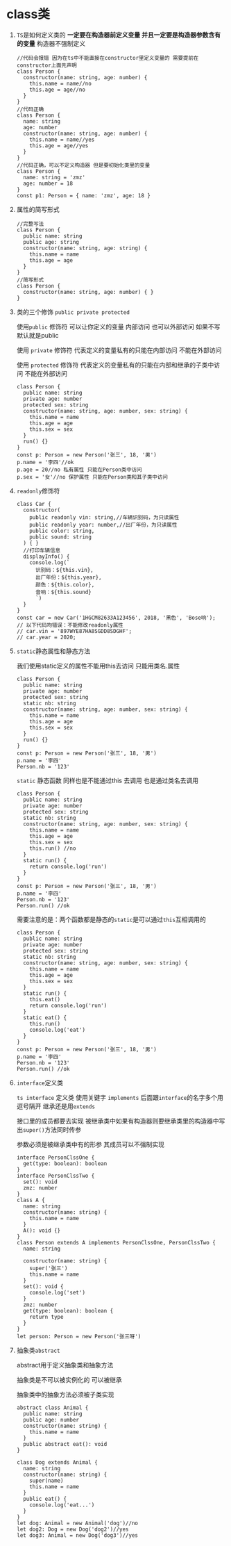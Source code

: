 # class类

1. `TS`是如何定义类的 **一定要在构造器前定义变量 并且一定要是构造器参数含有的变量**  构造器不强制定义

   ```tsx
   //代码会报错 因为在ts中不能直接在constructor里定义变量的 需要提前在constructor上面先声明
   class Person {
     constructor(name: string, age: number) {
       this.name = name//no
       this.age = age//no
     }
   }
   //代码正确
   class Person {
     name: string
     age: number
     constructor(name: string, age: number) {
       this.name = name//yes
       this.age = age//yes
     }
   }
   //代码正确，可以不定义构造器 但是要初始化类里的变量
   class Person {
     name: string = 'zmz'
     age: number = 18
   }
   const p1: Person = { name: 'zmz', age: 18 }
   ```

2. 属性的简写形式

   ```tsx
   //完整写法
   class Person {
     public name: string
     public age: string
     constructor(name: string, age: string) {
       this.name = name
       this.age = age
     }
   }
   //简写形式
   class Person {
     constructor(name: string, age: number) { }
   }
   ```

3. 类的三个修饰 `public private protected`

   使用`public` 修饰符 可以让你定义的变量 内部访问 也可以外部访问 如果不写默认就是public

   使用 `private` 修饰符 代表定义的变量私有的只能在内部访问 不能在外部访问

   使用 `protected` 修饰符 代表定义的变量私有的只能在内部和继承的子类中访问 不能在外部访问

   ```tsx
   class Person {
     public name: string
     private age: number
     protected sex: string
     constructor(name: string, age: number, sex: string) {
       this.name = name
       this.age = age
       this.sex = sex
     }
     run() {}
   }
   const p: Person = new Person('张三', 18, '男')
   p.name = '李四'//ok
   p.age = 20//no 私有属性 只能在Person类中访问
   p.sex = '女'//no 保护属性 只能在Person类和其子类中访问
   ```

4. `readonly`修饰符

   ```tsx
   class Car {
     constructor(
       public readonly vin: string,//车辆识别码，为只读属性
       public readonly year: number,//出厂年份，为只读属性
       public color: string,
       public sound: string
     ) { }
     //打印车辆信息
     displayInfo() {
       console.log(`
         识别码：${this.vin},
         出⼚年份：${this.year},
         颜⾊：${this.color},
         ⾳响：${this.sound}
         `)
     }
   }
   const car = new Car('1HGCM82633A123456', 2018, '⿊⾊', 'Bose响');
   // 以下代码均错误：不能修改readonly属性
   // car.vin = '897WYE87HA8SGDD8SDGHF';
   // car.year = 2020;
   ```

5. `static`静态属性和静态方法

   我们使用static定义的属性不能用this去访问 只能用类名.属性

   ```tsx
   class Person {
     public name: string
     private age: number
     protected sex: string
     static nb: string
     constructor(name: string, age: number, sex: string) {
       this.name = name
       this.age = age
       this.sex = sex
     }
     run() {}
   }
   const p: Person = new Person('张三', 18, '男')
   p.name = '李四'
   Person.nb = '123'
   ```

   `static` 静态函数 同样也是不能通过this 去调用 也是通过类名去调用

   ```tsx
   class Person {
     public name: string
     private age: number
     protected sex: string
     static nb: string
     constructor(name: string, age: number, sex: string) {
       this.name = name
       this.age = age
       this.sex = sex
       this.run() //no
     }
     static run() {
       return console.log('run')
     }
   }
   const p: Person = new Person('张三', 18, '男')
   p.name = '李四'
   Person.nb = '123'
   Person.run() //ok
   ```

   需要注意的是：两个函数都是静态的`static`是可以通过`this`互相调用的

   ```tsx
   class Person {
     public name: string
     private age: number
     protected sex: string
     static nb: string
     constructor(name: string, age: number, sex: string) {
       this.name = name
       this.age = age
       this.sex = sex
     }
     static run() {
       this.eat()
       return console.log('run')
     }
     static eat() {
       this.run()
       console.log('eat')
     }
   }
   const p: Person = new Person('张三', 18, '男')
   p.name = '李四'
   Person.nb = '123'
   Person.run() //ok
   ```

6. `interface`定义类  

   `ts interface` 定义类 使用关键字 `implements`  后面跟`interface`的名字多个用逗号隔开 继承还是用`extends`

   接口里的成员都要去实现 被继承类中如果有构造器则要继承类里的构造器中写出`super()`方法同时传参

   参数必须是被继承类中有的形参 其成员可以不强制实现

   ```tsx
   interface PersonClssOne {
     get(type: boolean): boolean
   }
   interface PersonClssTwo {
     set(): void
     zmz: number
   }
   class A {
     name: string
     constructor(name: string) {
       this.name = name
     }
     A(): void {}
   }
   class Person extends A implements PersonClssOne, PersonClssTwo {
     name: string
   
     constructor(name: string) {
       super('张三')
       this.name = name
     }
     set(): void {
       console.log('set')
     }
     zmz: number
     get(type: boolean): boolean {
       return type
     }
   }
   let person: Person = new Person('张三呀')
   ```

7. 抽象类`abstract`

   abstract用于定义抽象类和抽象方法

   抽象类是不可以被实例化的 可以被继承

   抽象类中的抽象方法必须被子类实现

   ```tsx
   abstract class Animal {
     public name: string
     public age: number
     constructor(name: string) {
       this.name = name
     }
     public abstract eat(): void
   }
   
   class Dog extends Animal {
     name: string
     constructor(name: string) {
       super(name)
       this.name = name
     }
     public eat() {
       console.log('eat...')
     }
   }
   let dog: Animal = new Animal('dog')//no
   let dog2: Dog = new Dog('dog2')//yes
   let dog3: Animal = new Dog('dog3')//yes
   ```
